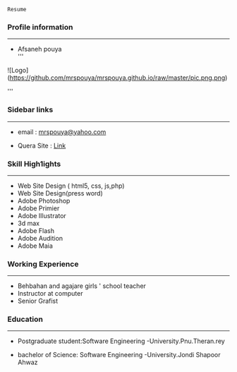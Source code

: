 ```
Resume
```
### Profile information
---
+    Afsaneh pouya     
'''

![Logo] (https://github.com/mrspouya/mrspouya.github.io/raw/master/pic.png.png)

'''
 
 
### Sidebar links
---
+   email :   mrspouya@yahoo.com 

+   Quera Site : [Link]( https://quera.ir/qcv)
 
 
### Skill High1ights
---
+    Web Site Design ( html5, css, js,php)
+    Web Site Design(press word)
+    Adobe Photoshop
+    Adobe Primier
+    Adobe Illustrator
+    3d max
+    Adobe Flash
+    Adobe Audition
+    Adobe Maia


### Working Experience
---

+    Behbahan and agajare girls ' school teacher
+    Instructor at computer
+    Senior Grafist


### Education
---

+    Postgraduate student:Software Engineering
     -University.Pnu.Theran.rey 

+    bachelor of Science: Software Engineering
     -University.Jondi Shapoor Ahwaz
